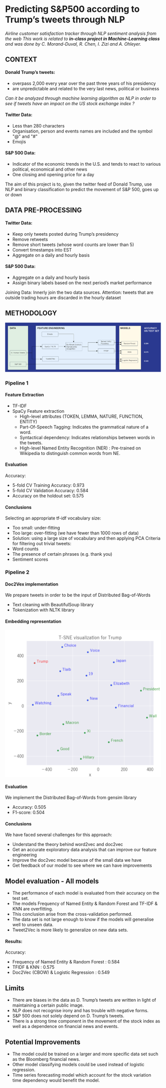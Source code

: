 
# Predicting S&P500 according to Trump’s tweets through NLP
_Airline customer satisfaction tracker through NLP sentiment analysis from the web_
_This work is related to __in-class project in Machine-Learning class__ and was done by C. Morand-Duval, R. Chen, I. Zizi and A. Ohleyer._

## CONTEXT
#### Donald Trump’s tweets:
- overpass 2,000 every year over the past three years of his presidency
- are unpredictable and related to the very last news, political or business

*Can it be analyzed through machine learning algorithm as NLP in order to see if tweets have an impact on the US stock exchange index ?*

#### Twitter Data: 
- Less than 280 characters
- Organisation, person and events names are included and the symbol "@" and "#"
- Emojis

#### S&P 500 Data:
- Indicator of the economic trends in the U.S. and tends to react to various political, economical and other news
- One closing and opening price for a day

The aim of this project is to, given the twitter feed of Donald Trump, use NLP and binary classification to predict the movement of S&P 500, goes up or down


## DATA PRE-PROCESSING
#### Twitter Data:
- Keep only tweets posted during Trump’s presidency
- Remove retweets
- Remove short tweets (whose word counts are lower than 5)
- Convert timestamps into EST
- Aggregate on a daily and hourly basis

#### S&P 500 Data:
- Aggregate on a daily and hourly basis
- Assign binary labels based on the next period’s market performance

Joining Data: Innerly join the two data sources. Attention: tweets that are outside trading hours are discarded in the hourly dataset



## METHODOLOGY
![Screencast](img/Methodo.png)


### Pipeline 1
#### Feature Extraction
- TF-IDF
- SpaCy Feature extraction
    - High-level attributes (TOKEN, LEMMA, NATURE, FUNCTION, ENTITY)
    - Part-Of-Speech Tagging: Indicates the grammatical nature of a word.
    - Syntactical dependency: Indicates relationships between words in the tweets.
    - High-level Named Entity Recognition (NER) : Pre-trained on Wikipedia to distinguish common words from NE.

#### Evaluation
Accuracy: 
- 5-fold CV Training Accuracy: 0.973
- 5-fold CV Validation Accuracy: 0.584
- Accuracy on the holdout set: 0.575

#### Conclusions
Selecting an appropriate tf-idf vocabulary size:
- Too small: under-fitting
- Too large: over-fitting (we have fewer than 1000 rows of data)
- Solution: using a large size of vocabulary and then applying PCA
Criteria for filtering out trivial tweets:
- Word counts
- The presence of certain phrases (e.g. thank you)
- Sentiment scores

### Pipeline 2
#### Doc2Vex implementation
We prepare tweets in order to be the input of Distributed Bag-of-Words
- Text cleaning with BeautifulSoup library
- Tokenization with NLTK library

#### Embedding representation
![Screencast](img/embedding.png)

#### Evaluation
We implement the Distributed Bag-of-Words from gensim library
- Accuracy: 0.505
- F1-score: 0.504

#### Conclusions
We have faced several challenges for this approach:
- Understand the theory behind word2vec and doc2vec
- Get an accurate exploratory data analysis that can improve our feature engineering
- Improve the doc2vec model because of the small data we have
- Get feedback of our model to see where we can have improvements

## Model evaluation - All models
- The performance of each model is evaluated from their accuracy on the test set. 
- The models Frequency of Named Entity & Random Forest and TF-IDF & KNN are overfitting. 
- This conclusion arise from the cross-validation performed. 
- The data set is not large enough to know if the models will generalise well to unseen data.
- Tweet2Vec is more likely to generalize on new data sets.

#### Results:
Accuracy:
- Frequency of Named Entity & Random Forest : 0.584
- TFIDF & KNN : 0.575
- Doc2Vec (CBOW) & Logistic Regression : 0.549

## Limits
- There are biases in the data as D. Trump’s tweets are written in light of maintaining a certain public image. 
- NLP does not recognise irony and has trouble with negative forms.
- S&P 500 does not solely depend on D. Trump’s tweets. 
- There is a strong time component in the movement of the stock index as well as a dependence on financial news and events.

## Potential Improvements
- The model could be trained on a larger and more specific data set such as the Bloomberg financial news.
- Other model classifying models could be used instead of logistic regression. 
- Time series forecasting model which account for the stock variation time dependency would benefit the model.  


